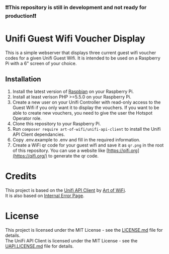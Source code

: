 ### ❗❗This repository is still in development and not ready for production❗❗

# Unifi Guest Wifi Voucher Display
This is a simple webserver that displays three current guest wifi voucher codes for a given Unifi Guest Wifi. It is intended to be used on a Raspberry Pi with a 6" screen of your choice.

## Installation
1. Install the latest version of [Raspbian](https://www.raspberrypi.org/downloads/raspbian/) on your Raspberry Pi.
2. Install at least verison PHP >=5.5.0 on your Raspberry Pi.
3. Create a new user on your Unifi Controller with read-only access to the Guest Wifi if you only want it to display the vouchers. If you want to be able to create new vouchers, you need to give the user the Hotspot Operator role.
4. Clone this repository to your Raspberry Pi.
5. Run `composer require art-of-wifi/unifi-api-client` to install the Unifi API Client dependancies.
6. Copy .env.example to .env and fill in the required information.
7. Create a WiFi qr code for your guest wifi and save it as `qr.png` in the root of this repository. You can use a website like [https://qifi.org](https://qifi.org/) to generate the qr code.


# Credits
This project is based on the [Unifi API Client](https://github.com/Art-of-WiFi/UniFi-API-client) by [Art of WiFi](https://github.com/Art-of-WiFi).  
It is also based on [Internal Error Page](https://github.com/nathen418/internal-error-page).


# License
This project is licensed under the MIT License - see the [LICENSE.md](LICENSE.md) file for details.  
The UniFi API Client is licensed under the MIT License - see the [UAPI.LICENSE.md](UAPI.LICENSE.md) file for details.